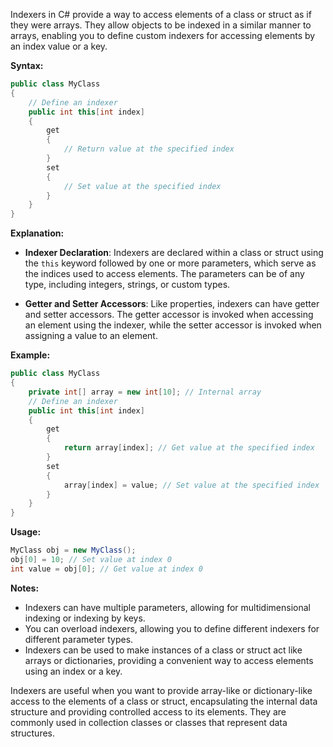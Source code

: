 Indexers in C# provide a way to access elements of a class or struct as if they were arrays. They allow objects to be indexed in a similar manner to arrays, enabling you to define custom indexers for accessing elements by an index value or a key.

**Syntax:**

```csharp
public class MyClass
{
    // Define an indexer
    public int this[int index]
    {
        get
        {
            // Return value at the specified index
        }
        set
        {
            // Set value at the specified index
        }
    }
}
```

**Explanation:**

- **Indexer Declaration**: Indexers are declared within a class or struct using the `this` keyword followed by one or more parameters, which serve as the indices used to access elements. The parameters can be of any type, including integers, strings, or custom types.

- **Getter and Setter Accessors**: Like properties, indexers can have getter and setter accessors. The getter accessor is invoked when accessing an element using the indexer, while the setter accessor is invoked when assigning a value to an element.

**Example:**

```csharp
public class MyClass
{
    private int[] array = new int[10]; // Internal array
    // Define an indexer
    public int this[int index]
    {
        get
        {
            return array[index]; // Get value at the specified index
        }
        set
        {
            array[index] = value; // Set value at the specified index
        }
    }
}
```

**Usage:**

```csharp
MyClass obj = new MyClass();
obj[0] = 10; // Set value at index 0
int value = obj[0]; // Get value at index 0
```

**Notes:**

- Indexers can have multiple parameters, allowing for multidimensional indexing or indexing by keys.
- You can overload indexers, allowing you to define different indexers for different parameter types.
- Indexers can be used to make instances of a class or struct act like arrays or dictionaries, providing a convenient way to access elements using an index or a key.

Indexers are useful when you want to provide array-like or dictionary-like access to the elements of a class or struct, encapsulating the internal data structure and providing controlled access to its elements. They are commonly used in collection classes or classes that represent data structures.